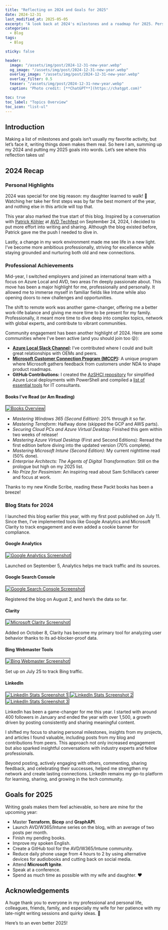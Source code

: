 ```yaml
---
title: "Reflecting on 2024 and Goals for 2025"
date: 2024-12-31
last_modified_at: 2025-05-05
excerpt: "A look back at 2024's milestones and a roadmap for 2025. Personal growth, professional achievements and ambitious goals for the future."
categories: 
  - Blog
tags: 
  - Blog

sticky: false

header:
  image: "/assets/img/post/2024-12-31-new-year.webp"
  og_image: "/assets/img/post/2024-12-31-new-year.webp"
  overlay_image: "/assets/img/post/2024-12-31-new-year.webp"
  overlay_filter: 0.5  
  teaser: "/assets/img/post/2024-12-31-new-year.webp"
  caption: "Photo credit: [**ChatGPT**](https://chatgpt.com)"

toc: true
toc_label: "Topics Overview" 
toc_icon: "list-ul"
---
```


## Introduction

Making a list of milestones and goals isn’t usually my favorite activity, but let’s face it, writing things down makes them real. So here I am, summing up my 2024 and putting my 2025 goals into words. Let’s see where this reflection takes us!

## 2024 Recap

### Personal Highlights

2024 was special for one big reason: my daughter learned to walk! 🤗 Watching her take her first steps was by far the best moment of the year, and nothing else in this article will top that.

This year also marked the true start of this blog. Inspired by a conversation with [Patrick Köhler](https://www.linkedin.com/in/patrick-koehler/) at [AVD Techfest](https://avdtechfest.com/) on September 24, 2024, I decided to put more effort into writing and sharing. Although the blog existed before, Patrick gave me the push I needed to dive in.

Lastly, a change in my work environment made me see life in a new light. I’ve become more ambitious professionally, striving for excellence while staying grounded and nurturing both old and new connections.

### Professional Achievements

Mid-year, I switched employers and joined an international team with a focus on Azure Local and AVD, two areas I’m deeply passionate about. This move has been a major highlight for me, professionally and personally. It allowed me to immerse myself in familiar fields like Intune while also opening doors to new challenges and opportunities.

The shift to remote work was another game-changer, offering me a better work-life balance and giving me more time to be present for my family. Professionally, it meant more time to dive deep into complex topics, network with global experts, and contribute to vibrant communities.

Community engagement has been another highlight of 2024. Here are some communities where I’ve been active (and you should join too 😜):

- **[Azure Local Slack Channel](https://aka.ms/azurelocal-slack):** I’ve contributed where I could and built great relationships with OEMs and peers.
- **[Microsoft Customer Connection Program (MCCP)](https://aka.ms/joinccp):** A unique program where Microsoft gathers feedback from customers under NDA to shape product roadmaps.
- **GitHub Contributions:** I created the [AzSHCI repository](https://github.com/schmittnieto/AzSHCI) for simplified Azure Local deployments with PowerShell and compiled a [list of essential tools](https://schmitt-nieto.com/blog/github-tools/) for IT consultants.

#### Books I’ve Read (or Am Reading)
<a href="/assets/img/post/2024-12-31-new-year/books.jpg" target="_blank">
  <img src="/assets/img/post/2024-12-31-new-year/books.jpg" alt="Books Overview" style="border: 2px solid grey;">
</a>

- *Mastering Windows 365 (Second Edition)*: 20% through it so far.
- *Mastering Terraform*: Halfway done (skipped the GCP and AWS parts).
- *Securing Cloud PCs and Azure Virtual Desktop*: Finished this gem within two weeks of release!
- *Mastering Azure Virtual Desktop* (First and Second Editions): Reread the first edition before diving into the updated version (70% complete).
- *Mastering Microsoft Intune (Second Edition)*: My current nighttime read (50% done).
- *Enterprise Architects: The Agents of Digital Transformation*: Still on the prologue but high on my 2025 list.
- *No Prize for Pessimism*: An inspiring read about Sam Schillace’s career and focus at work.

Thanks to my new Kindle Scribe, reading these Packt books has been a breeze!

### Blog Stats for 2024

I launched this blog earlier this year, with my first post published on July 11. Since then, I’ve implemented tools like Google Analytics and Microsoft Clarity to track engagement and even added a cookie banner for compliance.

#### Google Analytics
<a href="/assets/img/post/2024-12-31-new-year/google-analytics.png" target="_blank">
  <img src="/assets/img/post/2024-12-31-new-year/google-analytics.png" alt="Google Analytics Screenshot" style="border: 2px solid grey;">
</a>

Launched on September 5, Analytics helps me track traffic and its sources.

#### Google Search Console
<a href="/assets/img/post/2024-12-31-new-year/google-search-console.png" target="_blank">
  <img src="/assets/img/post/2024-12-31-new-year/google-search-console.png" alt="Google Search Console Screenshot" style="border: 2px solid grey;">
</a>

Registered the blog on August 2, and here’s the data so far.

#### Clarity
<a href="/assets/img/post/2024-12-31-new-year/clarity.png" target="_blank">
  <img src="/assets/img/post/2024-12-31-new-year/clarity.png" alt="Microsoft Clarity Screenshot" style="border: 2px solid grey;">
</a>

Added on October 8, Clarity has become my primary tool for analyzing user behavior thanks to its ad-blocker-proof data.

#### Bing Webmaster Tools
<a href="/assets/img/post/2024-12-31-new-year/bing-webmaster.png" target="_blank">
  <img src="/assets/img/post/2024-12-31-new-year/bing-webmaster.png" alt="Bing Webmaster Screenshot" style="border: 2px solid grey;">
</a>

Set up on July 25 to track Bing traffic.

#### LinkedIn
<a href="/assets/img/post/2024-12-31-new-year/linkedin1.png" target="_blank">
  <img src="/assets/img/post/2024-12-31-new-year/linkedin1.png" alt="LinkedIn Stats Screenshot 1" style="border: 2px solid grey;">
</a>
<a href="/assets/img/post/2024-12-31-new-year/linkedin2.png" target="_blank">
  <img src="/assets/img/post/2024-12-31-new-year/linkedin2.png" alt="LinkedIn Stats Screenshot 2" style="border: 2px solid grey;">
</a>
<a href="/assets/img/post/2024-12-31-new-year/linkedin3.png" target="_blank">
  <img src="/assets/img/post/2024-12-31-new-year/linkedin3.png" alt="LinkedIn Stats Screenshot 3" style="border: 2px solid grey;">
</a>

LinkedIn has been a game-changer for me this year. I started with around 400 followers in January and ended the year with over 1,500, a growth driven by posting consistently and sharing meaningful content.

I shifted my focus to sharing personal milestones, insights from my projects, and articles I found valuable, including posts from my blog and contributions from peers. This approach not only increased engagement but also sparked insightful conversations with industry experts and fellow professionals.

Beyond posting, actively engaging with others, commenting, sharing feedback, and celebrating their successes, helped me strengthen my network and create lasting connections. LinkedIn remains my go-to platform for learning, sharing, and growing in the tech community.

## Goals for 2025

Writing goals makes them feel achievable, so here are mine for the upcoming year:

- Master **Terraform**, **Bicep** and **GraphAPI**.
- Launch AVD/W365/Intune series on the blog, with an average of two posts per month.
- Finish my pending books.
- Improve my spoken English.
- Create a GitHub tool for the AVD/W365/Intune community.
- Reduce daily phone usage from 4 hours to 2 by using alternative devices for audiobooks and cutting back on social media.
- Attend **Microsoft Ignite**.
- Speak at a conference.
- Spend as much time as possible with my wife and daughter. ❤️

## Acknowledgements

A huge thank you to everyone in my professional and personal life, colleagues, friends, family, and especially my wife for her patience with my late-night writing sessions and quirky ideas. 🤗

Here’s to an even better 2025!
